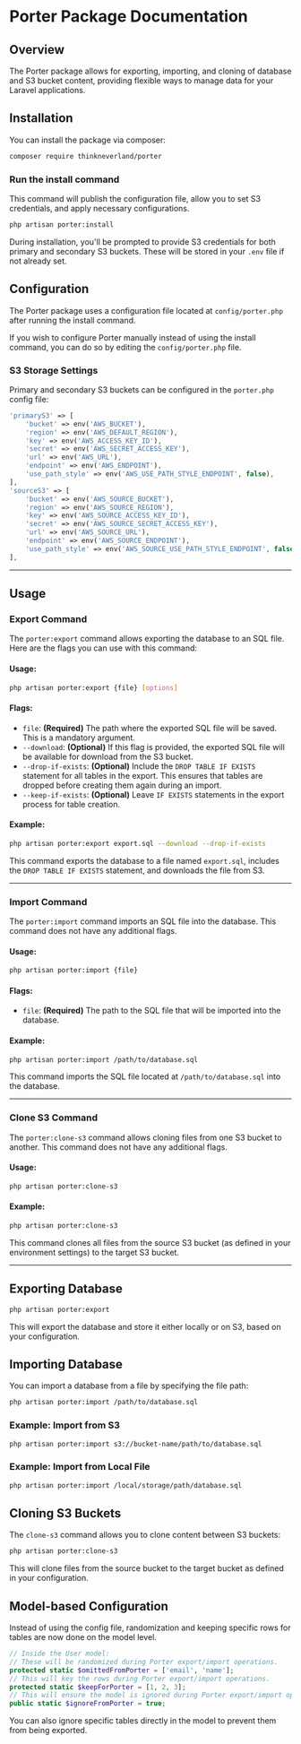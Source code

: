 # Porter Package Documentation

## Overview
The Porter package allows for exporting, importing, and cloning of database and S3 bucket content, providing flexible ways to manage data for your Laravel applications.

## Installation

You can install the package via composer:

```bash
composer require thinkneverland/porter
```

### Run the install command

This command will publish the configuration file, allow you to set S3 credentials, and apply necessary configurations.

```bash
php artisan porter:install
```

During installation, you'll be prompted to provide S3 credentials for both primary and secondary S3 buckets. These will be stored in your `.env` file if not already set.

## Configuration

The Porter package uses a configuration file located at `config/porter.php` after running the install command.

If you wish to configure Porter manually instead of using the install command, you can do so by editing the `config/porter.php` file.

### S3 Storage Settings

Primary and secondary S3 buckets can be configured in the `porter.php` config file:

```php
'primaryS3' => [
    'bucket' => env('AWS_BUCKET'),
    'region' => env('AWS_DEFAULT_REGION'),
    'key' => env('AWS_ACCESS_KEY_ID'),
    'secret' => env('AWS_SECRET_ACCESS_KEY'),
    'url' => env('AWS_URL'),
    'endpoint' => env('AWS_ENDPOINT'),
    'use_path_style' => env('AWS_USE_PATH_STYLE_ENDPOINT', false),
],
'sourceS3' => [
    'bucket' => env('AWS_SOURCE_BUCKET'),
    'region' => env('AWS_SOURCE_REGION'),
    'key' => env('AWS_SOURCE_ACCESS_KEY_ID'),
    'secret' => env('AWS_SOURCE_SECRET_ACCESS_KEY'),
    'url' => env('AWS_SOURCE_URL'),
    'endpoint' => env('AWS_SOURCE_ENDPOINT'),
    'use_path_style' => env('AWS_SOURCE_USE_PATH_STYLE_ENDPOINT', false),
],
```

---

## Usage

### Export Command
The `porter:export` command allows exporting the database to an SQL file. Here are the flags you can use with this command:

#### Usage:
```bash
php artisan porter:export {file} [options]
```

#### Flags:
- `file`: **(Required)** The path where the exported SQL file will be saved. This is a mandatory argument.
- `--download`: **(Optional)** If this flag is provided, the exported SQL file will be available for download from the S3 bucket.
- `--drop-if-exists`: **(Optional)** Include the `DROP TABLE IF EXISTS` statement for all tables in the export. This ensures that tables are dropped before creating them again during an import.
- `--keep-if-exists`: **(Optional)** Leave `IF EXISTS` statements in the export process for table creation.

#### Example:
```bash
php artisan porter:export export.sql --download --drop-if-exists
```
This command exports the database to a file named `export.sql`, includes the `DROP TABLE IF EXISTS` statement, and downloads the file from S3.

---

### Import Command
The `porter:import` command imports an SQL file into the database. This command does not have any additional flags.

#### Usage:
```bash
php artisan porter:import {file}
```

#### Flags:
- `file`: **(Required)** The path to the SQL file that will be imported into the database.

#### Example:
```bash
php artisan porter:import /path/to/database.sql
```
This command imports the SQL file located at `/path/to/database.sql` into the database.

---

### Clone S3 Command
The `porter:clone-s3` command allows cloning files from one S3 bucket to another. This command does not have any additional flags.

#### Usage:
```bash
php artisan porter:clone-s3
```

#### Example:
```bash
php artisan porter:clone-s3
```
This command clones all files from the source S3 bucket (as defined in your environment settings) to the target S3 bucket.

---

## Exporting Database

```bash
php artisan porter:export
```

This will export the database and store it either locally or on S3, based on your configuration.

## Importing Database

You can import a database from a file by specifying the file path:

```bash
php artisan porter:import /path/to/database.sql
```

### Example: Import from S3

```bash
php artisan porter:import s3://bucket-name/path/to/database.sql
```

### Example: Import from Local File

```bash
php artisan porter:import /local/storage/path/database.sql
```

## Cloning S3 Buckets

The `clone-s3` command allows you to clone content between S3 buckets:

```bash
php artisan porter:clone-s3
```

This will clone files from the source bucket to the target bucket as defined in your configuration.

## Model-based Configuration

Instead of using the config file, randomization and keeping specific rows for tables are now done on the model level.

```php
// Inside the User model:
// These will be randomized during Porter export/import operations.
protected static $omittedFromPorter = ['email', 'name'];
// This will key the rows during Porter export/import operations.
protected static $keepForPorter = [1, 2, 3];
// This will ensure the model is ignored during Porter export/import operations.
public static $ignoreFromPorter = true;

```

You can also ignore specific tables directly in the model to prevent them from being exported.
